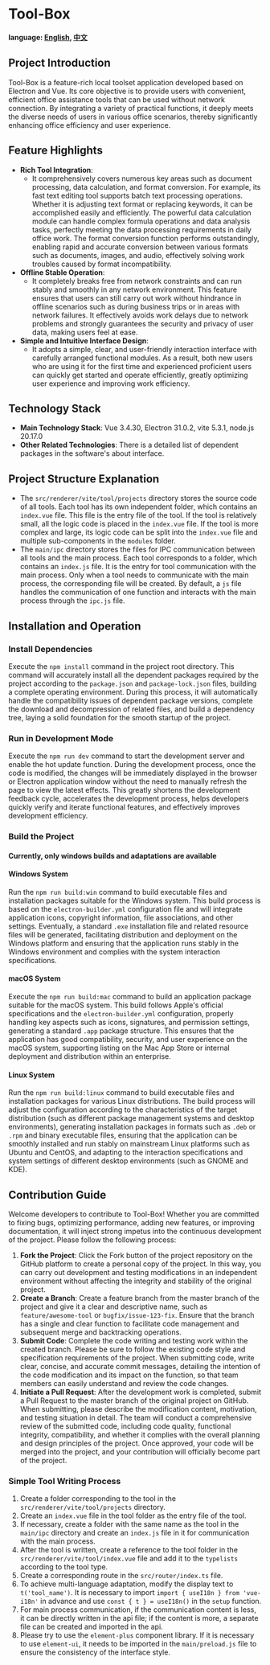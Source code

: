 # Tool-Box

 **language: [English](README.md), [中文](README_zh.md)**

## Project Introduction
Tool-Box is a feature-rich local toolset application developed based on Electron and Vue. Its core objective is to provide users with convenient, efficient office assistance tools that can be used without network connection. By integrating a variety of practical functions, it deeply meets the diverse needs of users in various office scenarios, thereby significantly enhancing office efficiency and user experience.

## Feature Highlights
- **Rich Tool Integration**:
    - It comprehensively covers numerous key areas such as document processing, data calculation, and format conversion. For example, its fast text editing tool supports batch text processing operations. Whether it is adjusting text format or replacing keywords, it can be accomplished easily and efficiently. The powerful data calculation module can handle complex formula operations and data analysis tasks, perfectly meeting the data processing requirements in daily office work. The format conversion function performs outstandingly, enabling rapid and accurate conversion between various formats such as documents, images, and audio, effectively solving work troubles caused by format incompatibility.
- **Offline Stable Operation**:
    - It completely breaks free from network constraints and can run stably and smoothly in any network environment. This feature ensures that users can still carry out work without hindrance in offline scenarios such as during business trips or in areas with network failures. It effectively avoids work delays due to network problems and strongly guarantees the security and privacy of user data, making users feel at ease.
- **Simple and Intuitive Interface Design**:
    - It adopts a simple, clear, and user-friendly interaction interface with carefully arranged functional modules. As a result, both new users who are using it for the first time and experienced proficient users can quickly get started and operate efficiently, greatly optimizing user experience and improving work efficiency.

## Technology Stack
- **Main Technology Stack**: Vue 3.4.30, Electron 31.0.2, vite 5.3.1, node.js 20.17.0
- **Other Related Technologies**: There is a detailed list of dependent packages in the software's about interface.

## Project Structure Explanation
- The `src/renderer/vite/tool/projects` directory stores the source code of all tools. Each tool has its own independent folder, which contains an `index.vue` file. This file is the entry file of the tool. If the tool is relatively small, all the logic code is placed in the `index.vue` file. If the tool is more complex and large, its logic code can be split into the `index.vue` file and multiple sub-components in the `modules` folder.
- The `main/ipc` directory stores the files for IPC communication between all tools and the main process. Each tool corresponds to a folder, which contains an `index.js` file. It is the entry for tool communication with the main process. Only when a tool needs to communicate with the main process, the corresponding file will be created. By default, a `js` file handles the communication of one function and interacts with the main process through the `ipc.js` file.

## Installation and Operation

### Install Dependencies
Execute the `npm install` command in the project root directory. This command will accurately install all the dependent packages required by the project according to the `package.json` and `package-lock.json` files, building a complete operating environment. During this process, it will automatically handle the compatibility issues of dependent package versions, complete the download and decompression of related files, and build a dependency tree, laying a solid foundation for the smooth startup of the project.

### Run in Development Mode
Execute the `npm run dev` command to start the development server and enable the hot update function. During the development process, once the code is modified, the changes will be immediately displayed in the browser or Electron application window without the need to manually refresh the page to view the latest effects. This greatly shortens the development feedback cycle, accelerates the development process, helps developers quickly verify and iterate functional features, and effectively improves development efficiency.

### Build the Project
#### Currently, only windows builds and adaptations are available
#### Windows System
Run the `npm run build:win` command to build executable files and installation packages suitable for the Windows system. This build process is based on the `electron-builder.yml` configuration file and will integrate application icons, copyright information, file associations, and other settings. Eventually, a standard `.exe` installation file and related resource files will be generated, facilitating distribution and deployment on the Windows platform and ensuring that the application runs stably in the Windows environment and complies with the system interaction specifications.
#### macOS System
Execute the `npm run build:mac` command to build an application package suitable for the macOS system. This build follows Apple's official specifications and the `electron-builder.yml` configuration, properly handling key aspects such as icons, signatures, and permission settings, generating a standard `.app` package structure. This ensures that the application has good compatibility, security, and user experience on the macOS system, supporting listing on the Mac App Store or internal deployment and distribution within an enterprise.
#### Linux System
Run the `npm run build:linux` command to build executable files and installation packages for various Linux distributions. The build process will adjust the configuration according to the characteristics of the target distribution (such as different package management systems and desktop environments), generating installation packages in formats such as `.deb` or `.rpm` and binary executable files, ensuring that the application can be smoothly installed and run stably on mainstream Linux platforms such as Ubuntu and CentOS, and adapting to the interaction specifications and system settings of different desktop environments (such as GNOME and KDE).

## Contribution Guide
Welcome developers to contribute to Tool-Box! Whether you are committed to fixing bugs, optimizing performance, adding new features, or improving documentation, it will inject strong impetus into the continuous development of the project. Please follow the following process:
1. **Fork the Project**: Click the Fork button of the project repository on the GitHub platform to create a personal copy of the project. In this way, you can carry out development and testing modifications in an independent environment without affecting the integrity and stability of the original project.
2. **Create a Branch**: Create a feature branch from the master branch of the project and give it a clear and descriptive name, such as `feature/awesome-tool` or `bugfix/issue-123-fix`. Ensure that the branch has a single and clear function to facilitate code management and subsequent merge and backtracking operations.
3. **Submit Code**: Complete the code writing and testing work within the created branch. Please be sure to follow the existing code style and specification requirements of the project. When submitting code, write clear, concise, and accurate commit messages, detailing the intention of the code modification and its impact on the function, so that team members can easily understand and review the code changes.
4. **Initiate a Pull Request**: After the development work is completed, submit a Pull Request to the master branch of the original project on GitHub. When submitting, please describe the modification content, motivation, and testing situation in detail. The team will conduct a comprehensive review of the submitted code, including code quality, functional integrity, compatibility, and whether it complies with the overall planning and design principles of the project. Once approved, your code will be merged into the project, and your contribution will officially become part of the project.

### Simple Tool Writing Process
1. Create a folder corresponding to the tool in the `src/renderer/vite/tool/projects` directory.
2. Create an `index.vue` file in the tool folder as the entry file of the tool.
3. If necessary, create a folder with the same name as the tool in the `main/ipc` directory and create an `index.js` file in it for communication with the main process.
4. After the tool is written, create a reference to the tool folder in the `src/renderer/vite/tool/index.vue` file and add it to the `typelists` according to the tool type.
5. Create a corresponding route in the `src/router/index.ts` file.
6. To achieve multi-language adaptation, modify the display text to `t('tool_name')`. It is necessary to import `import { useI18n } from 'vue-i18n'` in advance and use `const { t } = useI18n()` in the `setup` function.
7. For main process communication, if the communication content is less, it can be directly written in the api file; if the content is more, a separate file can be created and imported in the api.
8. Please try to use the `element-plus` component library. If it is necessary to use `element-ui`, it needs to be imported in the `main/preload.js` file to ensure the consistency of the interface style.